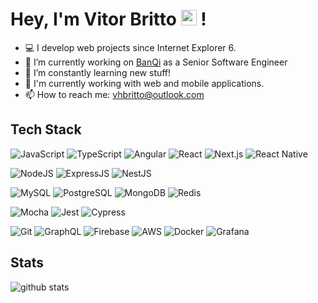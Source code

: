 # Hey, I'm Vitor Britto <img src="https://media.giphy.com/media/hvRJCLFzcasrR4ia7z/giphy.gif" width="25px"> !

- 💻 I develop web projects since Internet Explorer 6.
- 🔭 I’m currently working on [BanQi](https://github.com/viavarejo-banqi) as a Senior Software Engineer
- 🌱 I’m constantly learning new stuff!
- 📱 I'm currently working with web and mobile applications.
- 📫 How to reach me: vhbritto@outlook.com

## Tech Stack

![JavaScript](https://img.shields.io/badge/JAVASCRIPT-black?style=flat-square&logo=javascript)
![TypeScript](https://img.shields.io/badge/TYPESCRIPT-black?style=flat-square&logo=typescript)
![Angular](https://img.shields.io/badge/ANGULAR-black?style=flat-square&logo=angular&logoColor=DD0031)
![React](https://img.shields.io/badge/REACT-black?style=flat-square&logo=react)
![Next.js](https://img.shields.io/badge/NEXTJS-black?style=flat-square&logo=nextdotjs)
![React Native](https://img.shields.io/badge/REACT_NATIVE-black?style=flat-square&logo=react)

![NodeJS](https://img.shields.io/badge/NODEJS-black?style=flat-square&logo=node.js)
![ExpressJS](https://img.shields.io/badge/EXPRESSJS-black?style=flat-square&logo=express)
![NestJS](https://img.shields.io/badge/NESTJS-black?style=flat-square&logo=nestjs&logoColor=E0234E)

![MySQL](https://img.shields.io/badge/MySQL-black?style=flat-square&logo=mysql)
![PostgreSQL](https://img.shields.io/badge/POSTGRESQL-black?style=flat-square&logo=postgresql)
![MongoDB](https://img.shields.io/badge/MONGODB-black?style=flat-square&logo=mongodb)
![Redis](https://img.shields.io/badge/REDIS-black?style=flat-square&logo=redis&logoColor=DD0031)

![Mocha](https://img.shields.io/badge/MOCHA-black?style=flat-square&logo=mocha&locoColor=8D6748)
![Jest](https://img.shields.io/badge/JEST-black?style=flat-square&logo=jest&logoColor=C21325)
![Cypress](https://img.shields.io/badge/CYPRESS-black?style=flat-square&logo=cypress&logoColor=08ffc8)

![Git](https://img.shields.io/badge/GIT-000000?style=flat-square&logo=git&logoColor=orange)
![GraphQL](https://img.shields.io/badge/GRAPHQL-black?style=flat-square&logo=graphql&logoColor=E42C64)
![Firebase](https://img.shields.io/badge/FIREBASE-black?style=flat-square&logo=firebase&logoColor=FFCA28)
![AWS](https://img.shields.io/badge/AWS-black?style=flat-square&logo=amazon-aws&logoColor=FF9900)
![Docker](https://img.shields.io/badge/DOCKER-black?style=flat-square&logo=docker&logoColor=0db7ed)
![Grafana](https://img.shields.io/badge/GRAFANA-black?style=flat-square&logo=grafana&logoColor=F46800)

## Stats

![github stats](https://github-readme-stats.vercel.app/api?username=vitorbritto&show_icons=true&theme=dark)


